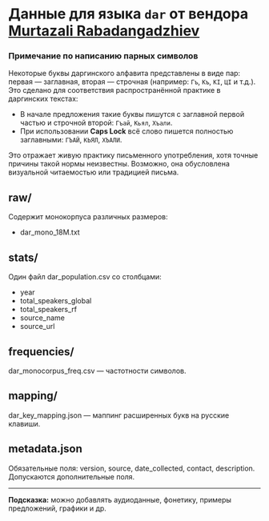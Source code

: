 # Данные для языка `dar` от вендора [Murtazali Rabadangadzhiev](https://github.com/Murtazali05)

### Примечание по написанию парных символов

Некоторые буквы даргинского алфавита представлены в виде пар: первая — заглавная, вторая — строчная (например: `Гъ`, `Къ`, `КI`, `ЦI` и т.д.). Это сделано для соответствия распространённой практике в даргинских текстах:

- В начале предложения такие буквы пишутся с заглавной первой частью и строчной второй: `Гъай`, `Кьял`, `Хъали`.
- При использовании **Caps Lock** всё слово пишется полностью заглавными: `ГЪАЙ`, `КЬЯЛ`, `ХЪАЛИ`.

Это отражает живую практику письменного употребления, хотя точные причины такой нормы неизвестны. Возможно, она обусловлена визуальной читаемостью или традицией письма.

## raw/
Содержит монокорпуса различных размеров:
- dar_mono_18M.txt

## stats/
Один файл dar_population.csv со столбцами:
- year
- total_speakers_global
- total_speakers_rf
- source_name
- source_url

## frequencies/
dar_monocorpus_freq.csv — частотности символов.

## mapping/
dar_key_mapping.json — маппинг расширенных букв на русские клавиши.

## metadata.json
Обязательные поля: version, source, date_collected, contact, description.
Допускаются дополнительные поля.

---  
**Подсказка:** можно добавлять аудиоданные, фонетику, примеры предложений, графики и др.
